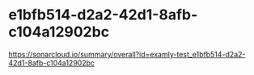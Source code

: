# e1bfb514-d2a2-42d1-8afb-c104a12902bc
https://sonarcloud.io/summary/overall?id=examly-test_e1bfb514-d2a2-42d1-8afb-c104a12902bc
